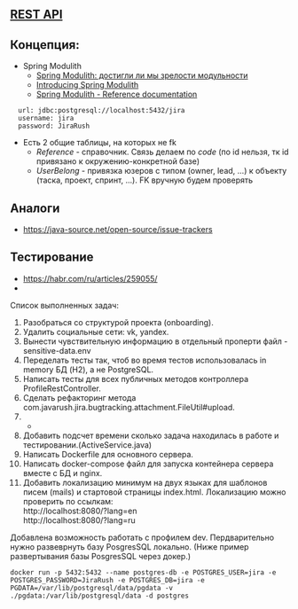 ## [REST API](http://localhost:8080/doc)

## Концепция:

- Spring Modulith
    - [Spring Modulith: достигли ли мы зрелости модульности](https://habr.com/ru/post/701984/)
    - [Introducing Spring Modulith](https://spring.io/blog/2022/10/21/introducing-spring-modulith)
    - [Spring Modulith - Reference documentation](https://docs.spring.io/spring-modulith/docs/current-SNAPSHOT/reference/html/)

```
  url: jdbc:postgresql://localhost:5432/jira
  username: jira
  password: JiraRush
```

- Есть 2 общие таблицы, на которых не fk
    - _Reference_ - справочник. Связь делаем по _code_ (по id нельзя, тк id привязано к окружению-конкретной базе)
    - _UserBelong_ - привязка юзеров с типом (owner, lead, ...) к объекту (таска, проект, спринт, ...). FK вручную будем
      проверять

## Аналоги

- https://java-source.net/open-source/issue-trackers

## Тестирование

- https://habr.com/ru/articles/259055/
- 
Список выполненных задач:
1. Разобраться со структурой проекта (onboarding).
2. Удалить социальные сети: vk, yandex.
3. Вынести чувствительную информацию в отдельный проперти файл - sensitive-data.env
4. Переделать тесты так, чтоб во время тестов использовалась in memory БД (H2), а не PostgreSQL.
5. Написать тесты для всех публичных методов контроллера ProfileRestController.
6. Сделать рефакторинг метода com.javarush.jira.bugtracking.attachment.FileUtil#upload.
7. -
8. Добавить подсчет времени сколько задача находилась в работе и тестировании.(ActiveService.java)
9. Написать Dockerfile для основного сервера.
10. Написать docker-compose файл для запуска контейнера сервера вместе с БД и nginx.
11. Добавить локализацию минимум на двух языках для шаблонов писем (mails) и стартовой страницы index.html.
    Локализацию можно проверить по ссылкам: <br>http://localhost:8080/?lang=en <br> http://localhost:8080/?lang=ru

Добавлена возможность работать с профилем dev. Пердварительно нужно развеврнуть базу PosgresSQL локально.
(Ниже пример развертывания базы PosgresSQL через докер.)
```
docker run -p 5432:5432 --name postgres-db -e POSTGRES_USER=jira -e POSTGRES_PASSWORD=JiraRush -e POSTGRES_DB=jira -e PGDATA=/var/lib/postgresql/data/pgdata -v ./pgdata:/var/lib/postgresql/data -d postgres
```